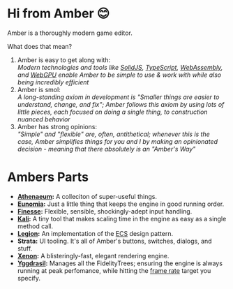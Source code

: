 # Hi from Amber 😊

Amber is a thoroughly modern game editor.

What does that mean?

1. Amber is easy to get along with:<br>
  _Modern technologies and tools like [SolidJS](https://www.solidjs.com/), [TypeScript](https://www.typescriptlang.org/), [WebAssembly](https://webassembly.org/), and [WebGPU](https://developer.mozilla.org/en-US/docs/Web/API/WebGPU_API) enable Amber to be simple to use & work with while also being incredibly efficient_
1. Amber is smol:<br>
  _A long-standing axiom in development is "Smaller things are easier to understand, change, and fix"; Amber follows this axiom by using lots of little pieces, each focused on doing a single thing, to construction nuanced behavior_
1. Amber has strong opinions:<br>
  _"Simple" and "flexible" are, often, antithetical; whenever this is the case, Amber simplifies things for you and I by making an opinionated decision - meaning that there absolutely is an "Amber's Way"_

# Ambers Parts

* **[Athenaeum](./src/lib/Athenaeum):** A colleciton of super-useful things.
* **[Eunomia](./src/lib/Eunomia):** Just a little thing that keeps the engine in good running order.
* **[Finesse](./src/lib/Finesse):** Flexible, sensible, shockingly-adept input handling.
* **[Kali](./src/lib/Kali):** A tiny tool that makes scaling time in the engine as easy as a single method call.
* **[Legion](./src/lib/src/lib/Legion):** An implementation of the [ECS](https://en.wikipedia.org/wiki/Entity_component_system) design pattern.
* **Strata:** UI tooling. It's all of Amber's buttons, switches, dialogs, and stuff.
* **[Xenon](./src/lib/src/lib/Xenon):** A blisteringly-fast, elegant rendering engine.
* **[Yggdrasil](./src/lib/Yggdrasil):** Manages all the FidelityTrees; ensuring the engine is always running at peak perfomance, while hitting the [frame rate](https://www.ign.com/articles/2014/11/05/understanding-frame-rate-and-its-importance) target you specify.